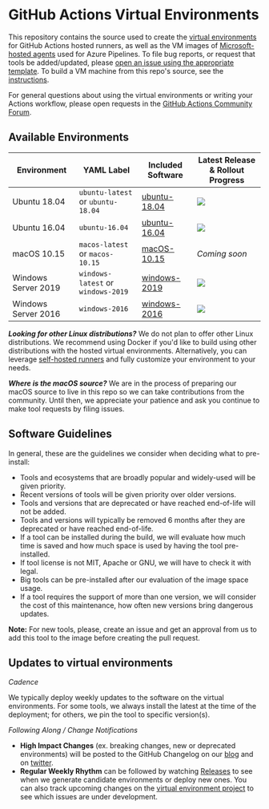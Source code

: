 # GitHub Actions Virtual Environments
This repository contains the source used to create the [virtual environments](https://help.github.com/en/actions/reference/virtual-environments-for-github-hosted-runners) for GitHub Actions hosted runners, as well as the VM images of [Microsoft-hosted agents](https://docs.microsoft.com/en-us/azure/devops/pipelines/agents/hosted?view=azure-devops#use-a-microsoft-hosted-agent) used for Azure Pipelines. To file bug reports, or request that tools be added/updated, please [open an issue using the appropriate template](https://github.com/actions/virtual-environments/issues/new/choose). To build a VM machine from this repo's source, see the [instructions](./help/CreateImageAndAzureResources.md).

For general questions about using the virtual environments or writing your Actions workflow, please open requests in the [GitHub Actions Community Forum](https://github.community/t5/GitHub-Actions/bd-p/actions).

## Available Environments
| Environment | YAML Label | Included Software | Latest Release & Rollout Progress |
| --------------------|---------------------|--------------------|---------------------|
| Ubuntu 18.04 | `ubuntu-latest` or `ubuntu-18.04` | [ubuntu-18.04] | [![](https://actionvirtualenvironmentsstatus.azurewebsites.net/api/status?imageName=ubuntu18&badge=1)](https://actionvirtualenvironmentsstatus.azurewebsites.net/api/status?imageName=ubuntu18&redirect=1)
| Ubuntu 16.04 | `ubuntu-16.04` | [ubuntu-16.04] | [![](https://actionvirtualenvironmentsstatus.azurewebsites.net/api/status?imageName=ubuntu16&badge=1)](https://actionvirtualenvironmentsstatus.azurewebsites.net/api/status?imageName=ubuntu16&redirect=1) |
| macOS 10.15 | `macos-latest` or `macos-10.15` | [macOS-10.15] | *Coming soon* |
| Windows Server 2019 | `windows-latest` or `windows-2019` | [windows-2019] | [![](https://actionvirtualenvironmentsstatus.azurewebsites.net/api/status?imageName=windows-2019&badge=1)](https://actionvirtualenvironmentsstatus.azurewebsites.net/api/status?imageName=windows-2019&redirect=1)
| Windows Server 2016 | `windows-2016` | [windows-2016] | [![](https://actionvirtualenvironmentsstatus.azurewebsites.net/api/status?imageName=windows-2016&badge=1)](https://actionvirtualenvironmentsstatus.azurewebsites.net/api/status?imageName=windows-2016&redirect=1)

***Looking for other Linux distributions?*** We do not plan to offer other Linux distributions. We recommend using Docker if you'd like to build using other distributions with the hosted virtual environments. Alternatively, you can leverage [self-hosted runners] and fully customize your environment to your needs.

***Where is the macOS source?*** We are in the process of preparing our macOS source to live in this repo so we can take contributions from the community. Until then, we appreciate your patience and ask you continue to make tool requests by filing issues.

## Software Guidelines
In general, these are the guidelines we consider when deciding what to pre-install:

- Tools and ecosystems that are broadly popular and widely-used will be given priority.
- Recent versions of tools will be given priority over older versions.
- Tools and versions that are deprecated or have reached end-of-life will not be added.
- Tools and versions will typically be removed 6 months after they are deprecated or have reached end-of-life.
- If a tool can be installed during the build, we will evaluate how much time is saved
 and how much space is used by having the tool pre-installed.
- If tool license is not MIT, Apache or GNU, we will have to check it with legal.
- Big tools can be pre-installed after our evaluation of the image space usage.
- If a tool requires the support of more than one version, we will consider the cost of this maintenance, how often new versions bring dangerous updates.

**Note:** For new tools, please, create an issue and get an approval from us to add this tool to the image before creating the pull request.

## Updates to virtual environments
*Cadence*

We typically deploy weekly updates to the software on the virtual environments.
For some tools, we always install the latest at the time of the deployment; for others,
we pin the tool to specific version(s).

*Following Along / Change Notifications*

* **High Impact Changes** (ex. breaking changes, new or deprecated environments) will be posted to the GitHub Changelog on our [blog](https://github.blog/changelog/) and on [twitter](https://twitter.com/GHchangelog).
* **Regular Weekly Rhythm** can be followed by watching [Releases](https://github.com/actions/virtual-environments/releases) to see when we generate candidate environments or deploy new ones. You can also track upcoming changes on the [virtual environment project](https://github.com/actions/virtual-environments/projects/1) to see which issues are under development.

[ubuntu-18.04]: https://github.com/actions/virtual-environments/blob/master/images/linux/Ubuntu1804-README.md
[ubuntu-16.04]: https://github.com/actions/virtual-environments/blob/master/images/linux/Ubuntu1604-README.md
[Windows-2019]: https://github.com/actions/virtual-environments/blob/master/images/win/Windows2019-Readme.md
[windows-2016]: https://github.com/actions/virtual-environments/blob/master/images/win/Windows2016-Readme.md
[macOS-10.15]: https://github.com/actions/virtual-environments/blob/master/images/macos/macos-10.15-Readme.md
[self-hosted runners]: https://help.github.com/en/actions/hosting-your-own-runners
